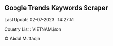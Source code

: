

## Google Trends Keywords Scraper 
 
Last Update 02-07-2023 , 14:27:51

Country List :
VIETNAM.json



© Abdul Muttaqin 

